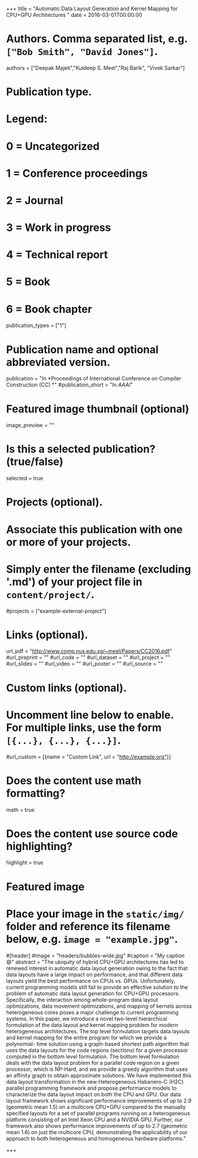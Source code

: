 +++
title = "Automatic Data Layout Generation and Kernel Mapping for CPU+GPU Architectures "
date = 2016-03-01T00:00:00

# Authors. Comma separated list, e.g. `["Bob Smith", "David Jones"]`.
authors = ["Deepak Majeti","Kuldeep S. Meel","Raj Barik", "Vivek Sarkar"]

# Publication type.
# Legend:
# 0 = Uncategorized
# 1 = Conference proceedings
# 2 = Journal
# 3 = Work in progress
# 4 = Technical report
# 5 = Book
# 6 = Book chapter
publication_types = ["1"]

# Publication name and optional abbreviated version.
publication = "In *Proceedings of International Conference on Compiler Construction (CC) *"
#publication_short = "In *AAAI*"


# Featured image thumbnail (optional)
image_preview = ""

# Is this a selected publication? (true/false)
selected = true

# Projects (optional).
#   Associate this publication with one or more of your projects.
#   Simply enter the filename (excluding '.md') of your project file in `content/project/`.
#projects = ["example-external-project"]


# Links (optional).
url_pdf = "http://www.comp.nus.edu.sg/~meel/Papers/CC2016.pdf"
#url_preprint = ""
#url_code = ""
#url_dataset = ""
#url_project = ""
#url_slides = ""
#url_video = ""
#url_poster = ""
#url_source = ""

# Custom links (optional).
#   Uncomment line below to enable. For multiple links, use the form `[{...}, {...}, {...}]`.
#url_custom = [{name = "Custom Link", url = "http://example.org"}]

# Does the content use math formatting?
math = true

# Does the content use source code highlighting?
highlight = true

# Featured image
# Place your image in the `static/img/` folder and reference its filename below, e.g. `image = "example.jpg"`.
#[header]
#image = "headers/bubbles-wide.jpg"
#caption = "My caption :smile:"
abstract = "The ubiquity of hybrid CPU+GPU architectures has led to renewed interest in automatic data layout generation owing to the fact that data layouts have a large impact on performance, and that different data layouts yield the best performance on CPUs vs. GPUs. Unfortunately, current programming models still fail to provide an effective solution to the problem of automatic data layout generation for CPU+GPU processors. Specifically, the interaction among whole-program data layout optimizations, data movement optimizations, and mapping of kernels across heterogeneous cores poses a major challenge to current programming systems. In this paper, we introduce a novel two-level hierarchical formulation of the data layout and kernel mapping problem for modern heterogeneous architectures. The top level formulation targets data layouts and kernel mapping for the entire program for which we provide a polynomial- time solution using a graph-based shortest path algorithm that uses the data layouts for the code regions (sections) for a given processor computed in the bottom level formulation. The bottom level formulation deals with the data layout problem for a parallel code region on a given processor, which is NP-Hard, and we provide a greedy algorithm that uses an affinity graph to obtain approximate solutions. We have implemented this data layout transformation in the new Heterogeneous Habanero-C (H2C) parallel programming framework and propose performance models to characterize the data layout impact on both the CPU and GPU. Our data layout framework shows significant performance improvements of up to 2.9 (geometric mean 1.5) on a multicore CPU+GPU compared to the manually specified layouts for a set of parallel programs running on a heterogeneous platform consisting of an Intel Xeon CPU and a NVIDIA GPU. Further, our framework also shows performance improvements of up to 2.7 (geometric mean 1.6) on just the multicore CPU, demonstrating the applicability of our approach to both heterogeneous and homogeneous hardware platforms."

+++
